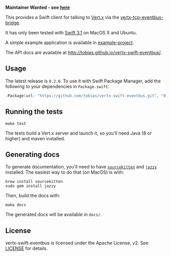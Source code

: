 
**Maintainer Wanted - see [here](https://github.com/tobias/vertx-swift-eventbus/issues/11)**



This provides a Swift client for talking to [Vert.x](http://vertx.io)
via the
[vertx-tcp-eventbus-bridge](https://github.com/vert-x3/vertx-tcp-eventbus-bridge).

It has only been tested with [Swift 3.1](https://swift.org/download/)
on MacOS X and Ubuntu.

A simple example application is available in [example-project](https://github.com/tobias/vertx-swift-eventbus/tree/master/example-project).

The API docs are available at http://tobias.github.io/vertx-swift-eventbus/.

## Usage

The latest release is `0.2.0`. To use it with Swift Package Manager,
add the following to your dependencies in `Package.swift`:

```swift
.Package(url: "https://github.com/tobias/vertx-swift-eventbus.git", "0.2.0")
```

## Running the tests

`make test`

The tests build a Vert.x server and launch it, so you'll need Java (8
or higher) and maven installed.

## Generating docs

To generate documentation, you'll need to have
[`sourcekitten`](https://github.com/jpsim/SourceKitten) and
[`jazzy`](https://github.com/realm/jazzy) installed. The easiest way
to do that (on MacOS) is with:

```
brew install sourcekitten
sudo gem install jazzy
```

Then, build the docs with:

`make docs`

The generated docs will be available in `docs/`.

## License

vertx-swift-eventbus is licensed under the Apache License, v2. See
[LICENSE](https://github.com/tobias/vertx-swift-eventbus/blob/master/LICENSE) for details.

